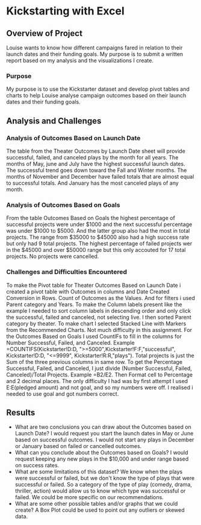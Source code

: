 # Kickstarting with Excel

## Overview of Project
Louise wants to know how different campaigns fared in relation to their launch dates and their funding goals. My purpose is to submit a written report based on my analysis and the visualizations I create.
### Purpose
My purpose is to use the Kickstarter dataset and develop pivot tables and charts to help Louise analyse campaign outcomes
based on their launch dates and their funding goals.

## Analysis and Challenges

### Analysis of Outcomes Based on Launch Date
The table from the Theater Outcomes by Launch Date sheet will provide successful, failed, and canceled plays by the month for all years. The months of May, june  and July have the highest successful launch dates. The successful trend goes down toward the Fall and Winter months. The months of November and December have failed totals that are almost equal to successful totals. And January has the most canceled plays of any month.
### Analysis of Outcomes Based on Goals
From the table Outcomes Based on Goals the highest percentage of successful projects were under $1000 and the next successful percentage was under $1000 to $5000. And the latter group also had the most in total projects. The range from $35000 to $45000 also had a high success rate but only had 9 total projects. The highest percentage of failed projects wer in the $45000 and over $50000 range but this only accouted for 17 total projects. No projects were cancelled.
### Challenges and Difficulties Encountered
To make the Pivot table for Theater Outcomes Based on Launch Date i created a pivot table with Outcomes in columns and Date Created Conversion in Rows. Count of Outcomes as the Values. And for filters i used Parent category and Years. To make the Column labels present like the example I needed to sort column labels in descending order and only click the successful, failed and canceled, not selecting live. I then sorted Parent category by theater. To make chart I selected Stacked Line with Markers from the Recommended Charts. Not much difficulty in this assignment.
For the Outcomes Based on Goals I used CountIFs to fill in the columns for Number Successful, Failed, and Canceled. Example =COUNTIFS(Kickstarter!D:D, ">=5000",Kickstarter!F:F,"successful", Kickstarter!D:D, "<=9999", Kickstarter!R:R,"plays"). Total projects is just the Sum of the three previous columns in same row. To get the Percentage Successful, Failed, and Canceled, I just divide (Number Successful, Failed, Canceled)/Total Projects. Example =B2/E2. Then Format cell to Percentage and 2 decimal places. The only difficulty I had was by first attempt I used E:E(pledged amount) and not goal, and so my numbers were off. I realised i needed to use goal and got numbers correct. 
## Results

- What are two conclusions you can draw about the Outcomes based on Launch Date?
I would request you start the launch dates in May or June based on successful outcomes. I would not start any plays in December or January based on failed or cancelled outcomes.
- What can you conclude about the Outcomes based on Goals?
I would request keeping any new plays in the $10,000 and under range based on success rates. 
- What are some limitations of this dataset?
We know when the plays were successful or failed, but we don't know the type of plays that were successful or failed. So a category of the type of play (comedy, drama, thriller, action) would allow us to know which type was successful or failed. We could be more specific on our recommendations.
- What are some other possible tables and/or graphs that we could create?
A Box Plot could be used to point out any outliers or skewed data. 
